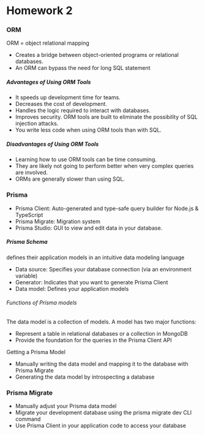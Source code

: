 # Homework 2

### ORM

ORM = object relational mapping

- Creates a bridge between object-oriented programs or relational databases.
- An ORM can bypass the need for long SQL statement

##### Advantages of Using ORM Tools

- It speeds up development time for teams.
- Decreases the cost of development.
- Handles the logic required to interact with databases.
- Improves security. ORM tools are built to eliminate the possibility of SQL injection attacks.
- You write less code when using ORM tools than with SQL.

##### Disadvantages of Using ORM Tools

- Learning how to use ORM tools can be time consuming.
- They are likely not going to perform better when very complex queries are involved.
- ORMs are generally slower than using SQL.

### Prisma

- Prisma Client: Auto-generated and type-safe query builder for Node.js & TypeScript
- Prisma Migrate: Migration system
- Prisma Studio: GUI to view and edit data in your database.

##### Prisma Schema

defines their application models in an intuitive data modeling language

- Data source: Specifies your database connection (via an environment variable)
- Generator: Indicates that you want to generate Prisma Client
- Data model: Defines your application models

###### Functions of Prisma models

The data model is a collection of models. A model has two major functions:

- Represent a table in relational databases or a collection in MongoDB
- Provide the foundation for the queries in the Prisma Client API

Getting a Prisma Model

- Manually writing the data model and mapping it to the database with Prisma Migrate
- Generating the data model by introspecting a database

### Prisma Migrate

- Manually adjust your Prisma data model
- Migrate your development database using the prisma migrate dev CLI command
- Use Prisma Client in your application code to access your database
